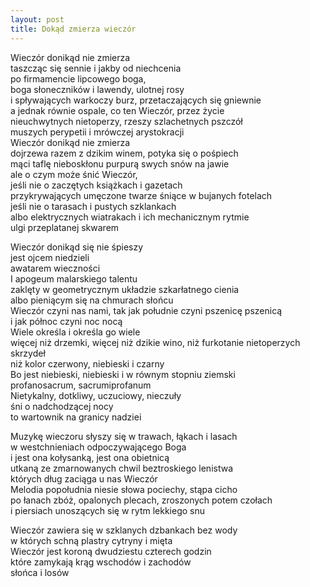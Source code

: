 ```yaml
---
layout: post
title: Dokąd zmierza wieczór
---
```


Wieczór donikąd nie zmierza<br>
taszcząc się sennie i jakby od niechcenia<br>
po firmamencie lipcowego boga, <br>
boga słoneczników i lawendy, ulotnej rosy<br>
i spływających warkoczy burz, przetaczających się gniewnie<br>
a jednak równie ospale, co ten Wieczór, przez życie<br>
nieuchwytnych nietoperzy, rzeszy szlachetnych pszczół<br>
muszych perypetii i mrówczej arystokracji<br>
Wieczór donikąd nie zmierza<br>
dojrzewa razem z dzikim winem, potyka się o pośpiech<br>
mąci taflę nieboskłonu purpurą swych snów na jawie<br>
ale o czym może śnić Wieczór,<br>
jeśli nie o zaczętych książkach i gazetach<br>
przykrywających umęczone twarze śniące w bujanych fotelach<br>
jeśli nie o tarasach i pustych szklankach<br>
albo elektrycznych wiatrakach i ich mechanicznym rytmie<br>
ulgi przeplatanej skwarem

Wieczór donikąd się nie śpieszy<br>
jest ojcem niedzieli<br>
awatarem wieczności<br>
I apogeum malarskiego talentu<br>
zaklęty w geometrycznym układzie szkarłatnego cienia<br>
albo pieniącym się na chmurach słońcu<br>
Wieczór czyni nas nami, tak jak południe czyni pszenicę pszenicą<br>
i jak północ czyni noc nocą<br>
Wiele określa i określa go wiele<br>
więcej niż drzemki, więcej niż dzikie wino, niż furkotanie nietoperzych skrzydeł<br>
niż kolor czerwony, niebieski i czarny<br>
Bo jest niebieski, niebieski i w równym stopniu ziemski<br>
profanosacrum, sacrumiprofanum<br>
Nietykalny, dotkliwy, uczuciowy, nieczuły<br>
śni o nadchodzącej nocy<br>
to wartownik na granicy nadziei

Muzykę wieczoru słyszy się w trawach, łąkach i lasach<br>
w westchnieniach odpoczywającego Boga<br>
i jest ona kołysanką, jest ona obietnicą<br>
utkaną ze zmarnowanych chwil beztroskiego lenistwa<br>
których dług zaciąga u nas Wieczór<br>
Melodia popołudnia niesie słowa pociechy, stąpa cicho<br>
po łanach zbóż, opalonych plecach, zroszonych potem czołach<br>
i piersiach unoszących się w rytm lekkiego snu

Wieczór zawiera się w szklanych dzbankach bez wody<br>
w których schną plastry cytryny i mięta<br>
Wieczór jest koroną dwudziestu czterech godzin<br>
które zamykają krąg wschodów i zachodów<br>
słońca i losów